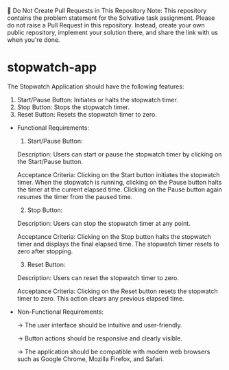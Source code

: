 🚫 Do Not Create Pull Requests in This Repository
Note: This repository contains the problem statement for the Solvative task assignment.
Please do not raise a Pull Request in this repository.
Instead, create your own public repository, implement your solution there, and share the link with us when you're done.

# stopwatch-app

The Stopwatch Application should have the following features:

1) Start/Pause Button: Initiates or halts the stopwatch timer.
2) Stop Button: Stops the stopwatch timer.
3) Reset Button: Resets the stopwatch timer to zero.


- Functional Requirements:

  1) Start/Pause Button:
  
  Description: Users can start or pause the stopwatch timer by clicking on the Start/Pause button.

  Acceptance Criteria:
  Clicking on the Start button initiates the stopwatch timer.
  When the stopwatch is running, clicking on the Pause button halts the timer at the current elapsed time.
  Clicking on the Pause button again resumes the timer from the paused time.

  2) Stop Button:
  
  Description: Users can stop the stopwatch timer at any point.

  Acceptance Criteria:
  Clicking on the Stop button halts the stopwatch timer and displays the final elapsed time.
  The stopwatch timer resets to zero after stopping.
  
  3) Reset Button:
  
  Description: Users can reset the stopwatch timer to zero.

  Acceptance Criteria:
  Clicking on the Reset button resets the stopwatch timer to zero.
  This action clears any previous elapsed time.
   


- Non-Functional Requirements:

  -> The user interface should be intuitive and user-friendly.
  
  -> Button actions should be responsive and clearly visible.
  
  -> The application should be compatible with modern web browsers such as Google Chrome, Mozilla Firefox, and Safari.
